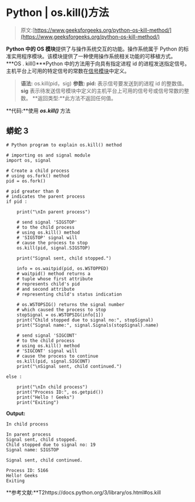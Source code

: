 # Python | os.kill()方法

> 原文:[https://www.geeksforgeeks.org/python-os-kill-method/](https://www.geeksforgeeks.org/python-os-kill-method/)

**Python 中的 OS 模块**提供了与操作系统交互的功能。操作系统属于 Python 的标准实用程序模块。该模块提供了一种使用操作系统相关功能的可移植方式。
***OS . kill()***Python 中的方法用于向具有指定进程 id 的进程发送指定信号。主机平台上可用的特定信号的常数在[信号模块](https://docs.python.org/3/library/signal.html#module-signal)中定义。

> **语法:** os.kill(pid，sig)
> **参数:**
> **pid:** 表示信号要发送到的进程 id 的整数值。
> **sig** 表示待发送信号模块中定义的主机平台上可用的信号号或信号常数的整数。
> **返回类型:**此方法不返回任何值。

**代码:**使用 ***os.kill()*** 方法

## 蟒蛇 3

```
# Python program to explain os.kill() method

# importing os and signal module 
import os, signal

# Create a child process
# using os.fork() method
pid = os.fork()

# pid greater than 0
# indicates the parent process
if pid :

    print("\nIn parent process")

    # send signal 'SIGSTOP'
    # to the child process
    # using os.kill() method
    # 'SIGSTOP' signal will
    # cause the process to stop
    os.kill(pid, signal.SIGSTOP)

    print("Signal sent, child stopped.")

    info = os.waitpid(pid, os.WSTOPPED)
    # waitpid() method returns a
    # tuple whose first attribute
    # represents child's pid
    # and second attribute
    # representing child's status indication 

    # os.WSTOPSIG() returns the signal number
    # which caused the process to stop
    stopSignal = os.WSTOPSIG(info[1])
    print("Child stopped due to signal no:", stopSignal)
    print("Signal name:", signal.Signals(stopSignal).name)

    # send signal 'SIGCONT'
    # to the child process
    # using os.kill() method
    # 'SIGCONT' signal will
    # cause the process to continue
    os.kill(pid, signal.SIGCONT)
    print("\nSignal sent, child continued.")

else :

    print("\nIn child process")
    print("Process ID:", os.getpid())
    print("Hello ! Geeks")
    print("Exiting")
```

**Output:** 

```
In child process

In parent process
Signal sent, child stopped.
Child stopped due to signal no: 19
Signal name: SIGSTOP

Signal sent, child continued.

Process ID: 5166
Hello! Geeks
Exiting
```

**参考文献:**T2https://docs.python.org/3/library/os.html#os.kill